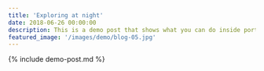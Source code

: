 ```yaml
---
title: 'Exploring at night'
date: 2018-06-26 00:00:00
description: This is a demo post that shows what you can do inside portfolio and blog posts. We’ve included everything you need to create engaging posts and case studies to show off your work in a beautiful way.
featured_image: '/images/demo/blog-05.jpg'
---
```


{% include demo-post.md %}